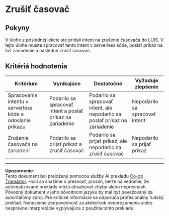 <!--
CO_OP_TRANSLATOR_METADATA:
{
  "original_hash": "da5d9360fe02fdcc1e91a725016c846d",
  "translation_date": "2025-08-28T09:06:41+00:00",
  "source_file": "6-consumer/lessons/3-spoken-feedback/assignment.md",
  "language_code": "sk"
}
-->
# Zrušiť časovač

## Pokyny

V úlohe z poslednej lekcie ste pridali intent na zrušenie časovača do LUIS. V tejto úlohe musíte spracovať tento intent v serverless kóde, poslať príkaz na IoT zariadenie a následne zrušiť časovač.

## Kritériá hodnotenia

| Kritérium | Vynikajúce | Dostatočné | Vyžaduje zlepšenie |
| --------- | ---------- | ---------- | ------------------ |
| Spracovanie intentu v serverless kóde a odoslanie príkazu | Podarilo sa spracovať intent a poslať príkaz na zariadenie | Podarilo sa spracovať intent, ale nepodarilo sa poslať príkaz na zariadenie | Nepodarilo sa spracovať intent |
| Zrušenie časovača na zariadení | Podarilo sa prijať príkaz a zrušiť časovač | Podarilo sa prijať príkaz, ale nepodarilo sa zrušiť časovač | Nepodarilo sa prijať príkaz |

---

**Upozornenie**:  
Tento dokument bol preložený pomocou služby AI prekladu [Co-op Translator](https://github.com/Azure/co-op-translator). Hoci sa snažíme o presnosť, prosím, berte na vedomie, že automatizované preklady môžu obsahovať chyby alebo nepresnosti. Pôvodný dokument v jeho pôvodnom jazyku by mal byť považovaný za autoritatívny zdroj. Pre kritické informácie sa odporúča profesionálny ľudský preklad. Nenesieme zodpovednosť za akékoľvek nedorozumenia alebo nesprávne interpretácie vyplývajúce z použitia tohto prekladu.